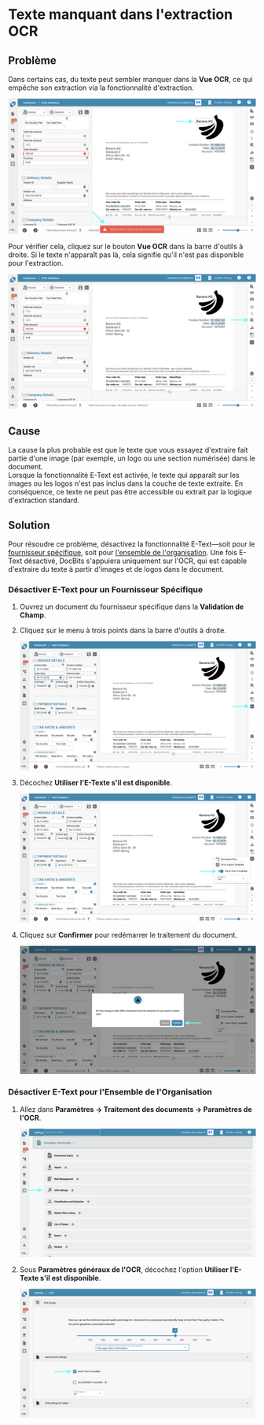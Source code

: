 # Texte manquant dans l'extraction OCR

## **Problème**

Dans certains cas, du texte peut sembler manquer dans la **Vue OCR**, ce qui empêche son extraction via la fonctionnalité d'extraction.

![](https://raw.githubusercontent.com/Fellow-Consulting-AG/docbits/refs/heads/main/readme/.gitbook/assets/troubleshooting_ocr_5.png)

Pour vérifier cela, cliquez sur le bouton **Vue OCR** dans la barre d'outils à droite. Si le texte n'apparaît pas là, cela signifie qu'il n'est pas disponible pour l'extraction.

![](https://raw.githubusercontent.com/Fellow-Consulting-AG/docbits/refs/heads/main/readme/.gitbook/assets/troubleshooting_ocr_6.png)

## **Cause**

La cause la plus probable est que le texte que vous essayez d'extraire fait partie d'une image (par exemple, un logo ou une section numérisée) dans le document.\
Lorsque la fonctionnalité E-Text est activée, le texte qui apparaît sur les images ou les logos n'est pas inclus dans la couche de texte extraite. En conséquence, ce texte ne peut pas être accessible ou extrait par la logique d'extraction standard.

## **Solution**

Pour résoudre ce problème, désactivez la fonctionnalité E-Text—soit pour le [fournisseur spécifique](missing-text-in-ocr-extraction.md#desactiver-e-text-pour-un-fournisseur-specifique), soit pour [l'ensemble de l'organisation](missing-text-in-ocr-extraction.md#desactiver-e-text-pour-lensemble-de-lorganisation). Une fois E-Text désactivé, DocBits s'appuiera uniquement sur l'OCR, qui est capable d'extraire du texte à partir d'images et de logos dans le document.

### **Désactiver E-Text pour un Fournisseur Spécifique**

1. Ouvrez un document du fournisseur spécifique dans la **Validation de Champ**.
2.  Cliquez sur le menu à trois points dans la barre d'outils à droite.

    ![](https://raw.githubusercontent.com/Fellow-Consulting-AG/docbits/refs/heads/main/readme/.gitbook/assets/troubleshooting_ocr_2.png)
3.  Décochez **Utiliser l'E-Texte s'il est disponible**.

    ![](https://raw.githubusercontent.com/Fellow-Consulting-AG/docbits/refs/heads/main/readme/.gitbook/assets/troubleshooting_ocr_3.png)
4.  Cliquez sur **Confirmer** pour redémarrer le traitement du document.

    ![](https://raw.githubusercontent.com/Fellow-Consulting-AG/docbits/refs/heads/main/readme/.gitbook/assets/troubleshooting_ocr_4.png)

### Désactiver E-Text pour l'Ensemble de l'Organisation

1.  Allez dans **Paramètres → Traitement des documents → Paramètres de l'OCR**.

    ![](https://raw.githubusercontent.com/Fellow-Consulting-AG/docbits/refs/heads/main/readme/.gitbook/assets/settings_ocr.png)
2.  Sous **Paramètres généraux de l'OCR**, décochez l'option **Utiliser l'E-Texte s'il est disponible**.

    ![](https://raw.githubusercontent.com/Fellow-Consulting-AG/docbits/refs/heads/main/readme/.gitbook/assets/troubleshooting_ocr_1.png)
